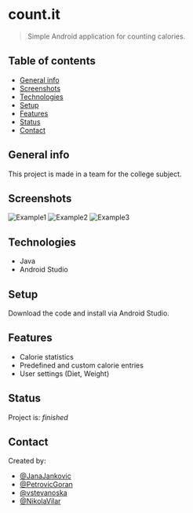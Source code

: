 # count.it
> Simple Android application for counting calories.

## Table of contents
* [General info](#general-info)
* [Screenshots](#screenshots)
* [Technologies](#technologies)
* [Setup](#setup)
* [Features](#features)
* [Status](#status)
* [Contact](#contact)

## General info
This project is made in a team for the college subject.

## Screenshots
![Example1](./screens/Screenshot_1.jpg)
![Example2](./screens/Screenshot_2.jpg)
![Example3](./screens/Screenshot_3.jpg)


## Technologies
* Java
* Android Studio

## Setup
Download the code and install via Android Studio.

## Features

* Calorie statistics
* Predefined and custom calorie entries
* User settings (Diet, Weight)

## Status
Project is: _finished_

## Contact
Created by:
* [@JanaJankovic](https://github.com/JanaJankovic)
* [@PetrovicGoran](https://github.com/PetrovicGoran)
* [@vstevanoska ](https://github.com/vstevanoska)
* [@NikolaVilar](https://github.com/NikolaVilar)
